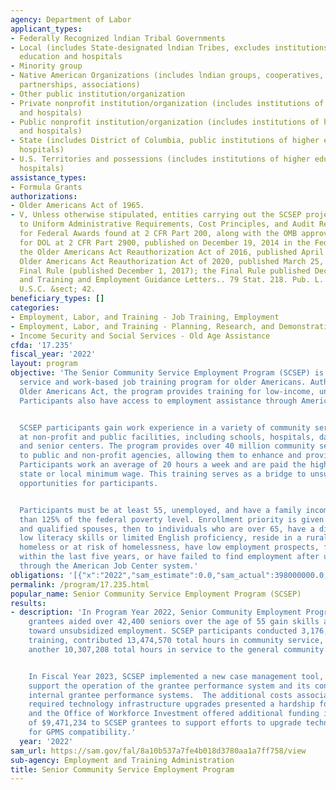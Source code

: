 ```yaml
---
agency: Department of Labor
applicant_types:
- Federally Recognized lndian Tribal Governments
- Local (includes State-designated lndian Tribes, excludes institutions of higher
  education and hospitals
- Minority group
- Native American Organizations (includes lndian groups, cooperatives, corporations,
  partnerships, associations)
- Other public institution/organization
- Private nonprofit institution/organization (includes institutions of higher education
  and hospitals)
- Public nonprofit institution/organization (includes institutions of higher education
  and hospitals)
- State (includes District of Columbia, public institutions of higher education and
  hospitals)
- U.S. Territories and possessions (includes institutions of higher education and
  hospitals)
assistance_types:
- Formula Grants
authorizations:
- Older Americans Act of 1965.
- V, Unless otherwise stipulated, entities carrying out the SCSEP project are subject
  to Uniform Administrative Requirements, Cost Principles, and Audit Requirements
  for Federal Awards found at 2 CFR Part 200, along with the OMB approved exceptions
  for DOL at 2 CFR Part 2900, published on December 19, 2014 in the Federal Register;
  the Older Americans Act Reauthorization Act of 2016, published April 22, 2016;  the
  Older Americans Act Reauthorization Act of 2020, published March 25, 2020; the Interim
  Final Rule (published December 1, 2017); the Final Rule published December 26, 2010;
  and Training and Employment Guidance Letters.. 79 Stat. 218. Pub. L. 89, 73. 42
  U.S.C. &sect; 42.
beneficiary_types: []
categories:
- Employment, Labor, and Training - Job Training, Employment
- Employment, Labor, and Training - Planning, Research, and Demonstration
- Income Security and Social Services - Old Age Assistance
cfda: '17.235'
fiscal_year: '2022'
layout: program
objective: 'The Senior Community Service Employment Program (SCSEP) is a community
  service and work-based job training program for older Americans. Authorized by the
  Older Americans Act, the program provides training for low-income, unemployed seniors.
  Participants also have access to employment assistance through American Job Centers.


  SCSEP participants gain work experience in a variety of community service activities
  at non-profit and public facilities, including schools, hospitals, day-care centers,
  and senior centers. The program provides over 40 million community service hours
  to public and non-profit agencies, allowing them to enhance and provide needed services.
  Participants work an average of 20 hours a week and are paid the highest of federal,
  state or local minimum wage. This training serves as a bridge to unsubsidized employment
  opportunities for participants.


  Participants must be at least 55, unemployed, and have a family income of no more
  than 125% of the federal poverty level. Enrollment priority is given to veterans
  and qualified spouses, then to individuals who are over 65, have a disability, have
  low literacy skills or limited English proficiency, reside in a rural area, are
  homeless or at risk of homelessness, have low employment prospects, formerly incarcerated
  within the last five years, or have failed to find employment after using services
  through the American Job Center system.'
obligations: '[{"x":"2022","sam_estimate":0.0,"sam_actual":398000000.0,"usa_spending_actual":383519830.47},{"x":"2023","sam_estimate":402000000.0,"sam_actual":0.0,"usa_spending_actual":254194612.23},{"x":"2024","sam_estimate":402000000.0,"sam_actual":0.0,"usa_spending_actual":0.0}]'
permalink: /program/17.235.html
popular_name: Senior Community Service Employment Program (SCSEP)
results:
- description: 'In Program Year 2022, Senior Community Employment Program (SCSEP)
    grantees aided over 42,400 seniors over the age of 55 gain skills and self-sufficiency
    toward unsubsidized employment. SCSEP participants conducted 3,176,807 hours of
    training, contributed 13,474,570 total hours in community service, and worked
    another 10,307,208 total hours in service to the general community.


    In Fiscal Year 2023, SCSEP implemented a new case management tool, GPMS, to better
    support the operation of the grantee performance system and its connectivity with
    internal grantee performance systems.  The additional costs associated with the
    required technology infrastructure upgrades presented a hardship for grantees,
    and the Office of Workforce Investment offered additional funding in the amount
    of $9,471,234 to SCSEP grantees to support efforts to upgrade technology infrastructure
    for GPMS compatibility.'
  year: '2022'
sam_url: https://sam.gov/fal/8a10b537a7fe4b018d3780aa1a7ff758/view
sub-agency: Employment and Training Administration
title: Senior Community Service Employment Program
---
```

